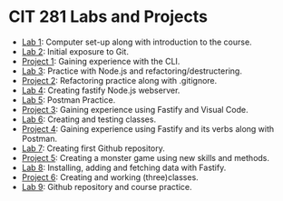 # CIT 281 Labs and Projects

- [Lab 1](https://github.com/lorenagarci/cit281/p1.git): Computer set-up along with introduction to the course.
- [Lab 2](https://github.com/lorenagarci/cit281/p2/lab-02.git): Initial exposure to Git.
- [Project 1](https://github.com/lorenagarci/cit281/p1.git): Gaining experience with the CLI.
- [Lab 3](https://github.com/lorenagarci/cit281/p3.git): Practice with Node.js and refactoring/destructering.
- [Project 2](https://github.com/lorenagarci/cit281/p2.git): Refactoring practice along with .gitignore.
- [Lab 4](https://github.com/lorenagarci/cit281/p3/lab-04.git): Creating fastify Node.js webserver.
- [Lab 5](https://github.com/lorenagarci/cit281/p4/lab-05.git): Postman Practice.
- [Project 3](https://github.com/lorenagarci/cit281/p3.git): Gaining experience using Fastify and Visual Code.
- [Lab 6](https://github.com/lorenagarci/cit281/p5.git): Creating and testing classes.
- [Project 4](https://github.com/lorenagarci/cit281/p4.git): Gaining experience using Fastify and its verbs along with Postman.
- [Lab 7](https://github.com/lorenagarci/cit281/p6.git): Creating first Github repository.
- [Project 5](https://github.com/lorenagarci/cit281/p5.git): Creating a monster game using new skills and methods.
- [Lab 8](https://github.com/lorenagarci/cit281/p7.git): Installing, adding and fetching data with Fastify.
- [Project 6](https://github.com/lorenagarci/cit281/p6.git): Creating and working (three)classes.
- [Lab 9](https://github.com/lorenagarci/cit281/p7.git): Github repository and course practice.
